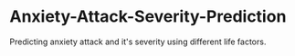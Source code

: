 # Anxiety-Attack-Severity-Prediction
Predicting anxiety attack and it's severity using different life factors.
